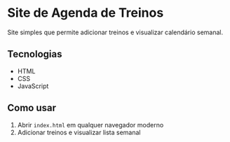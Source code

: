 # Site de Agenda de Treinos

Site simples que permite adicionar treinos e visualizar calendário semanal.

## Tecnologias
- HTML
- CSS
- JavaScript

## Como usar
1. Abrir `index.html` em qualquer navegador moderno
2. Adicionar treinos e visualizar lista semanal
